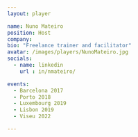 ```yaml
---
layout: player

name: Nuno Mateiro
position: Host
company: 
bio: "Freelance trainer and facilitator"
avatar: /images/players/NunoMateiro.jpg
socials:
  - name: linkedin
    url : in/nmateiro/

events:
  - Barcelona 2017
  - Porto 2018
  - Luxembourg 2019
  - Lisbon 2019
  - Viseu 2022

---
```


